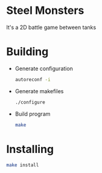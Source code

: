 # Steel Monsters

It's a 2D battle game between tanks

# Building

- Generate configuration
    ```sh
    autoreconf -i
    ```

- Generate makefiles
    ```sh
    ./configure
    ```
- Build program
    ```sh
    make
    ```

# Installing
```sh
make install
```
